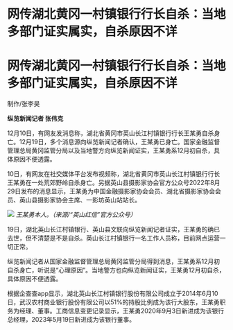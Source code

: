 # 网传湖北黄冈一村镇银行行长自杀：当地多部门证实属实，自杀原因不详

# 网传湖北黄冈一村镇银行行长自杀：当地多部门证实属实，自杀原因不详

制作/张李昊

**纵览新闻记者 张伟克**

12月10日，有网友发消息称，湖北省黄冈市英山长江村镇银行行长王某勇自杀身亡。12月19日，多个消息源向纵览新闻记者确认，王某勇已身亡。国家金融监督管理总局黄冈监管分局以及当地警方向纵览新闻证实，王某勇系12月初自杀，具体原因不便透露。

10日，有网友在社交媒体平台发布视频称，湖北省黄冈市英山长江村镇银行行长王某勇在一处荒郊野岭自杀身亡。另据英山县摄影家协会官方公众号2022年8月29日发布的消息显示，王某勇为中国金融摄影家协会会员、湖北省摄影家协会会员、英山县摄影家协会主席、一影坊英山站站长。

![](https://inews.gtimg.com/om_bt/OgBZ6wu8ipE4-AkQc0PIdkXj_Yb0yXLGuaYy61-G8feg8AA/1000)
_王某勇本人。（来源/“英山红信”官方公众号）_

19日，湖北英山长江村镇银行、英山县文联向纵览新闻记者证实，王某勇的确已去世，但不清楚是不是自杀。英山长江村镇银行一名工作人员称，目前网点运营一切正常。

纵览新闻记者从国家金融监督管理总局黄冈监管分局得到消息，王某勇系12月初自杀身亡，听说是“心理原因”。当地警方也向纵览新闻证实，王某勇12月初自杀，具体原因不便透露。

根据企查查app显示，湖北英山长江村镇银行股份有限公司成立于2014年6月10日，武汉农村商业银行股份有限公司以51%的持股比例成为该行大股东，王某勇职务为经理、董事。工商信息变更记录显示，王某勇2020年9月3日新进成为该银行总经理，2023年5月19日新进成为该银行董事。

